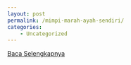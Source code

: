 ```yaml
---
layout: post
permalink: /mimpi-marah-ayah-sendiri/
categories:
    - Uncategorized
---
```


[Baca Selengkapnya](/08)